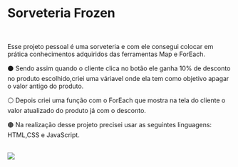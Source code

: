 <h1>Sorveteria Frozen</h1>
<br>
<p>Esse projeto pessoal é uma sorveteria e com ele consegui colocar em prática conhecimentos adquiridos das ferramentas Map e ForEach.

⚫️ Sendo assim quando o cliente clica no botão ele ganha 10% de desconto no produto escolhido,criei uma váriavel onde ela tem como objetivo apagar o valor antigo do produto.

⚪️ Depois criei uma função com o ForEach que mostra na tela do cliente o valor atualizado do produto já com o desconto.

🟤 Na realização desse projeto precisei usar as seguintes linguagens: HTML,CSS e JavaScript.
</p>
<br>
<img src="https://github.com/stefanieSilvaOliveira/Sorveteria-Frozen/assets/118211028/7b6f59ba-eb38-4954-9623-ba453c89db9f">
